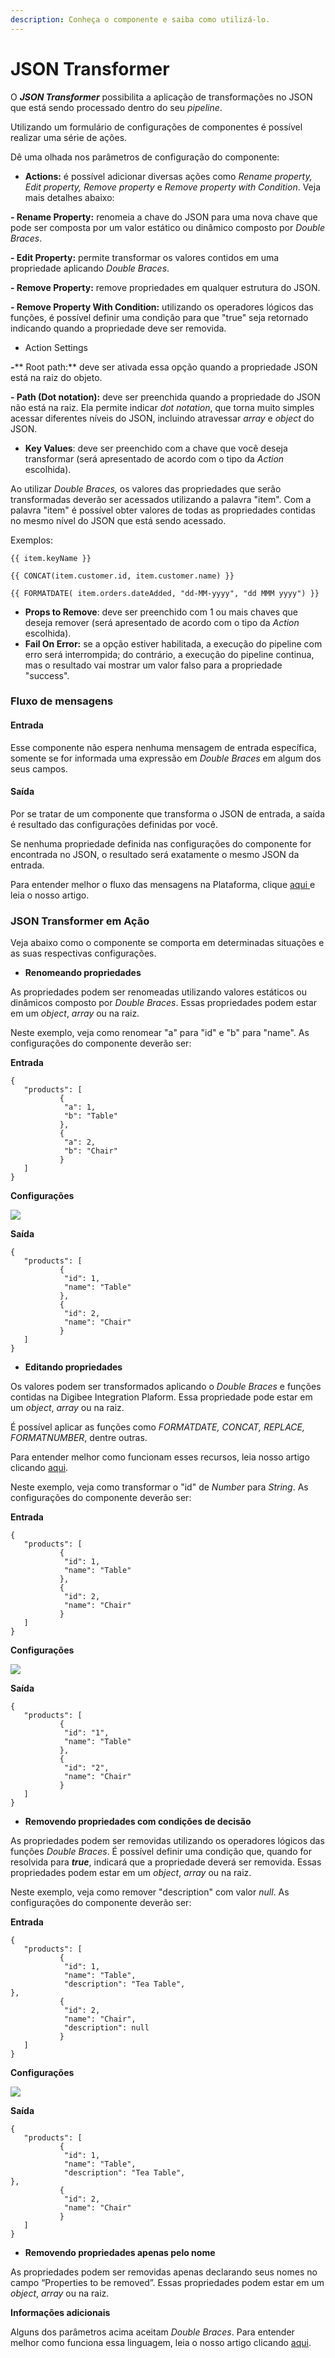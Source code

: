 ```yaml
---
description: Conheça o componente e saiba como utilizá-lo.
---
```


# JSON Transformer

O _**JSON Transformer**_ possibilita a aplicação de transformações no JSON que está sendo processado dentro do seu _pipeline_.

Utilizando um formulário de configurações de componentes é possível realizar uma série de ações.

Dê uma olhada nos parâmetros de configuração do componente:

* **Actions:** é possível adicionar diversas ações como _Rename property, Edit property, Remove property_ e _Remove property with Condition_. Veja mais detalhes abaixo:

**- Rename Property:** renomeia a chave do JSON para uma nova chave que pode ser composta por um valor estático ou dinâmico composto por _Double Braces_.

**- Edit Property:** permite transformar os valores contidos em uma propriedade aplicando _Double Braces_.

**- Remove Property:** remove propriedades em qualquer estrutura do JSON.

**- Remove Property With Condition:** utilizando os operadores lógicos das funções, é possível definir uma condição para que "true" seja retornado indicando quando a propriedade deve ser removida.

* Action Settings

_**-**_** Root path:** deve ser ativada essa opção quando a propriedade JSON está na raiz do objeto.

**- Path (Dot notation):** deve ser preenchida quando a propriedade do JSON não está na raiz. Ela permite indicar _dot notation_, que torna muito simples acessar diferentes níveis do JSON, incluindo atravessar _array_ e _object_ do JSON.

* **Key Values**: deve ser preenchido com a chave que você deseja transformar (será apresentado de acordo com o tipo da _Action_ escolhida).

Ao utilizar _Double Braces,_ os valores das propriedades que serão transformadas deverão ser acessados utilizando a palavra "item". Com a palavra "item" é possível obter valores de todas as propriedades contidas no mesmo nível do JSON que está sendo acessado.

Exemplos:

```
{{ item.keyName }} 
```

```
{{ CONCAT(item.customer.id, item.customer.name) }} 
```

```
{{ FORMATDATE( item.orders.dateAdded, "dd-MM-yyyy", "dd MMM yyyy") }}
```

* **Props to Remove**: deve ser preenchido com 1 ou mais chaves que deseja remover (será apresentado de acordo com o tipo da _Action_ escolhida).
* **Fail On Error:** se a opção estiver habilitada, a execução do pipeline com erro será interrompida; do contrário, a execução do pipeline continua, mas o resultado vai mostrar um valor falso para a propriedade "success".

### Fluxo de mensagens <a href="#fluxo-de-mensagens" id="fluxo-de-mensagens"></a>

#### Entrada <a href="#entrada" id="entrada"></a>

Esse componente não espera nenhuma mensagem de entrada específica, somente se for informada uma expressão em _Double Braces_ em algum dos seus campos.

#### Saída <a href="#sada" id="sada"></a>

Por se tratar de um componente que transforma o JSON de entrada, a saída é resultado das configurações definidas por você.

Se nenhuma propriedade definida nas configurações do componente for encontrada no JSON, o resultado será exatamente o mesmo JSON da entrada.

Para entender melhor o fluxo das mensagens na Plataforma, clique [aqui ](../../build/pipelines/processamento-de-mensagens.md)e leia o nosso artigo.

### JSON Transformer em Ação <a href="#json-transformer-em-ao" id="json-transformer-em-ao"></a>

Veja abaixo como o componente se comporta em determinadas situações e as suas respectivas configurações.

* **Renomeando propriedades**

As propriedades podem ser renomeadas utilizando valores estáticos ou dinâmicos composto por _Double Braces_. Essas propriedades podem estar em um _object_, _array_ ou na raiz.

Neste exemplo, veja como renomear "a" para "id" e "b" para "name". As configurações do componente deverão ser:

**Entrada**

```
{
   "products": [
           {
            "a": 1,
            "b": "Table"
           },
           {
            "a": 2,
            "b": "Chair"
           }
   ]
}
```

**Configurações**

![](../../.gitbook/assets/json-transformer.png)



**Saída**

```
{
   "products": [
           {
            "id": 1,
            "name": "Table"
           },
           {
            "id": 2,
            "name": "Chair"
           }
   ]
}

```

* **Editando propriedades**

Os valores podem ser transformados aplicando o _Double Braces_ e funções contidas na Digibee Integration Plaform. Essa propriedade pode estar em um _object_, _array_ ou na raiz.

É possível aplicar as funções como _FORMATDATE, CONCAT, REPLACE, FORMATNUMBER_, dentre outras.

Para entender melhor como funcionam esses recursos, leia nosso artigo clicando [aqui](https://intercom.help/godigibee/pt-BR/articles/4623447-double-braces-funcoes).

Neste exemplo, veja como transformar o "id" de _Number_ para _String_. As configurações do componente deverão ser:

**Entrada**

```
{
   "products": [
           {
            "id": 1,
            "name": "Table"
           },
           {
            "id": 2,
            "name": "Chair"
           }
   ]
}
```

**Configurações**

![](../../.gitbook/assets/json-transformer1.png)

**Saída**

```
{
   "products": [
           {
            "id": "1",
            "name": "Table"
           },
           {
            "id": "2",
            "name": "Chair"
           }
   ]
}
```

* **Removendo propriedades com condições de decisão**

As propriedades podem ser removidas utilizando os operadores lógicos das funções _Double Braces_. É possível definir uma condição que, quando for resolvida para _**true**_, indicará que a propriedade deverá ser removida. Essas propriedades podem estar em um _object_, _array_ ou na raiz.

Neste exemplo, veja como remover "description" com valor _null_. As configurações do componente deverão ser:

**Entrada**

```
{
   "products": [
           {
            "id": 1,
            "name": "Table",
            "description": "Tea Table",    
},
           {
            "id": 2,
            "name": "Chair",
            "description": null
           }
   ]
}
```

**Configurações**

![](../../.gitbook/assets/json-transformer2.png)

**Saída**

```
{
   "products": [
           {
            "id": 1,
            "name": "Table",
            "description": "Tea Table",      
},
           {
            "id": 2,
            "name": "Chair"
           }
   ]
}
```

* **Removendo propriedades apenas pelo nome**

As propriedades podem ser removidas apenas declarando seus nomes no campo “Properties to be removed”. Essas propriedades podem estar em um _object_, _array_ ou na raiz.

**Informações adicionais**

Alguns dos parâmetros acima aceitam _Double Braces_. Para entender melhor como funciona essa linguagem, leia o nosso artigo clicando [aqui](../../build/funcoes-double-braces/double-braces-e-entrada-de-dados.md).
